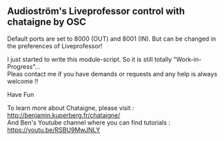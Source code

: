 ## Audioström's Liveprofessor control with chataigne by OSC
Default ports are set to  8000 (OUT) and 8001 (IN). But can be changed in the preferences of Liveprofessor!

I just started to write this module-script. So it is still totally "Work-in-Progress"...   
Pleas contact me if you have demands or requests and any help is always welcome !!

Have Fun

To learn more about Chataigne, please visit : http://benjamin.kuperberg.fr/chataigne/    
And Ben's Youtube channel where you can find tutorials : https://youtu.be/RSBU9MwJNLY
